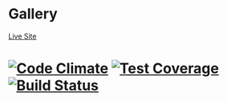 Gallery
================

[Live Site](http://frita.herokuapp.com/)

[![Code Climate](https://codeclimate.com/github/awortham/Gallery/badges/gpa.svg)](https://codeclimate.com/github/awortham/Gallery)
[![Test Coverage](https://codeclimate.com/github/awortham/Gallery/badges/coverage.svg)](https://codeclimate.com/github/awortham/Gallery)
[![Build Status](https://travis-ci.org/awortham/Gallery.svg)](https://travis-ci.org/awortham/Gallery)
=======
